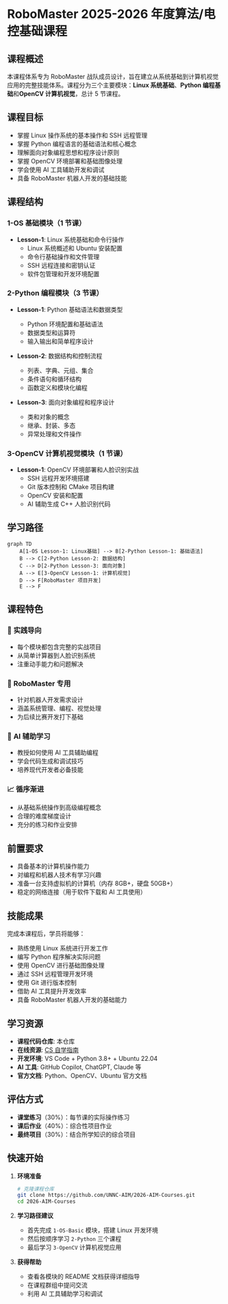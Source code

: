 # RoboMaster 2025-2026 年度算法/电控基础课程

## 课程概述

本课程体系专为 RoboMaster 战队成员设计，旨在建立从系统基础到计算机视觉应用的完整技能体系。课程分为三个主要模块：**Linux 系统基础**、**Python 编程基础**和**OpenCV 计算机视觉**，总计 5 节课程。

## 课程目标

- 掌握 Linux 操作系统的基本操作和 SSH 远程管理
- 掌握 Python 编程语言的基础语法和核心概念
- 理解面向对象编程思想和程序设计原则
- 掌握 OpenCV 环境部署和基础图像处理
- 学会使用 AI 工具辅助开发和调试
- 具备 RoboMaster 机器人开发的基础技能

## 课程结构

### 1-OS 基础模块（1 节课）

- **Lesson-1**: Linux 系统基础和命令行操作
  - Linux 系统概述和 Ubuntu 安装配置
  - 命令行基础操作和文件管理
  - SSH 远程连接和密钥认证
  - 软件包管理和开发环境配置

### 2-Python 编程模块（3 节课）

- **Lesson-1**: Python 基础语法和数据类型

  - Python 环境配置和基础语法
  - 数据类型和运算符
  - 输入输出和简单程序设计

- **Lesson-2**: 数据结构和控制流程

  - 列表、字典、元组、集合
  - 条件语句和循环结构
  - 函数定义和模块化编程

- **Lesson-3**: 面向对象编程和程序设计
  - 类和对象的概念
  - 继承、封装、多态
  - 异常处理和文件操作

### 3-OpenCV 计算机视觉模块（1 节课）

- **Lesson-1**: OpenCV 环境部署和人脸识别实战
  - SSH 远程开发环境搭建
  - Git 版本控制和 CMake 项目构建
  - OpenCV 安装和配置
  - AI 辅助生成 C++ 人脸识别代码

## 学习路径

```mermaid
graph TD
    A[1-OS Lesson-1: Linux基础] --> B[2-Python Lesson-1: 基础语法]
    B --> C[2-Python Lesson-2: 数据结构]
    C --> D[2-Python Lesson-3: 面向对象]
    A --> E[3-OpenCV Lesson-1: 计算机视觉]
    D --> F[RoboMaster 项目开发]
    E --> F
```

## 课程特色

### 🎯 **实践导向**

- 每个模块都包含完整的实战项目
- 从简单计算器到人脸识别系统
- 注重动手能力和问题解决

### 🤖 **RoboMaster 专用**

- 针对机器人开发需求设计
- 涵盖系统管理、编程、视觉处理
- 为后续比赛开发打下基础

### 🧠 **AI 辅助学习**

- 教授如何使用 AI 工具辅助编程
- 学会代码生成和调试技巧
- 培养现代开发者必备技能

### 📈 **循序渐进**

- 从基础系统操作到高级编程概念
- 合理的难度梯度设计
- 充分的练习和作业安排

## 前置要求

- 具备基本的计算机操作能力
- 对编程和机器人技术有学习兴趣
- 准备一台支持虚拟机的计算机（内存 8GB+，硬盘 50GB+）
- 稳定的网络连接（用于软件下载和 AI 工具使用）

## 技能成果

完成本课程后，学员将能够：

- 熟练使用 Linux 系统进行开发工作
- 编写 Python 程序解决实际问题
- 使用 OpenCV 进行基础图像处理
- 通过 SSH 远程管理开发环境
- 使用 Git 进行版本控制
- 借助 AI 工具提升开发效率
- 具备 RoboMaster 机器人开发的基础能力

## 学习资源

- **课程代码仓库**: 本仓库
- **在线资源**: [CS 自学指南](https://csdiy.wiki/)
- **开发环境**: VS Code + Python 3.8+ + Ubuntu 22.04
- **AI 工具**: GitHub Copilot, ChatGPT, Claude 等
- **官方文档**: Python、OpenCV、Ubuntu 官方文档

## 评估方式

- **课堂练习**（30%）：每节课的实际操作练习
- **课后作业**（40%）：综合性项目作业
- **最终项目**（30%）：结合所学知识的综合项目

## 快速开始

1. **环境准备**

   ```bash
   # 克隆课程仓库
   git clone https://github.com/UNNC-AIM/2026-AIM-Courses.git
   cd 2026-AIM-Courses
   ```

2. **学习路径建议**

   - 首先完成 `1-OS-Basic` 模块，搭建 Linux 开发环境
   - 然后按顺序学习 `2-Python` 三个课程
   - 最后学习 `3-OpenCV` 计算机视觉应用

3. **获得帮助**
   - 查看各模块的 README 文档获得详细指导
   - 在课程群组中提问交流
   - 利用 AI 工具辅助学习和调试

